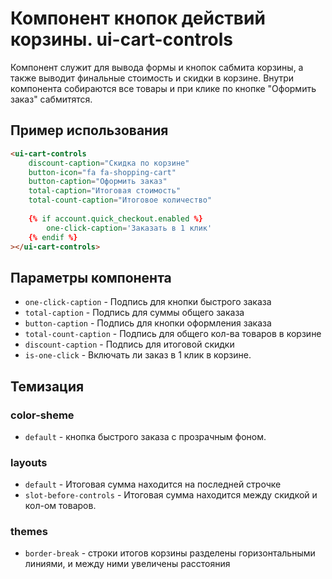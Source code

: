 # Компонент кнопок действий корзины. ui-cart-controls

Компонент служит для вывода формы и кнопок сабмита корзины, а также выводит финальные стоимость и скидки в корзине.
Внутри компонента собираются все товары и при клике по кнопке "Оформить заказ" сабмитятся.

## Пример использования

```html
<ui-cart-controls
	discount-caption="Скидка по корзине"
	button-icon="fa fa-shopping-cart"
	button-caption="Оформить заказ"
	total-caption="Итоговая стоимость"
	total-count-caption="Итоговое количество"
	
	{% if account.quick_checkout.enabled %}
		one-click-caption='Заказать в 1 клик'
	{% endif %}
></ui-cart-controls>
```

## Параметры компонента

- `one-click-caption` - Подпись для кнопки быстрого заказа
- `total-caption` - Подпись для суммы общего заказа
- `button-caption` - Подпись для кнопки оформления заказа
- `total-count-caption` - Подпись для общего кол-ва товаров в корзине
- `discount-caption` - Подпись для итоговой скидки
- `is-one-click` - Включать ли заказ в 1 клик в корзине.

## Темизация

### color-sheme

- `default` - кнопка быстрого заказа с прозрачным фоном.

### layouts

- `default` - Итоговая сумма находится на последней строчке
- `slot-before-controls`  - Итоговая сумма находится между скидкой и кол-ом товаров.

### themes

- `border-break` - строки итогов корзины разделены горизонтальными линиями, и между ними увеличены расстояния
